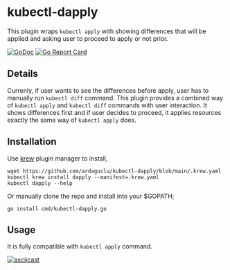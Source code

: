 # kubectl-dapply

This plugin wraps `kubectl apply` with showing differences that will be applied and asking user to proceed to apply or not prior.

[![GoDoc](https://godoc.org/github.com/ardaguclu/kubectl-dapply?status.svg)](https://godoc.org/github.com/ardaguclu/kubectl-dapply)
[![Go Report Card](https://goreportcard.com/badge/github.com/ardaguclu/kubectl-dapply)](https://goreportcard.com/report/github.com/ardaguclu/kubectl-dapply)

## Details

Currenly, if user wants to see the differences before apply, user has to manually run `kubectl diff` command. This plugin provides a combined way of `kubectl apply` and `kubectl diff` commands 
with user interaction. It shows differences first and if user decides to proceed, it applies resources exactly the same way of `kubectl apply` does.

## Installation

Use [krew](https://sigs.k8s.io/krew) plugin manager to install,

```shell script
wget https://github.com/ardaguclu/kubectl-dapply/blob/main/.krew.yaml
kubectl krew install dapply --manifest=.krew.yaml
kubectl dapply --help
```

Or manually clone the repo and install into your $GOPATH;

```shell script
go install cmd/kubectl-dapply.go
```

## Usage

It is fully compatible with `kubectl apply` command.

[![asciicast](https://asciinema.org/a/uLIzpkgsgXyEdroXDVpDuvaOm.svg)](https://asciinema.org/a/uLIzpkgsgXyEdroXDVpDuvaOm)
